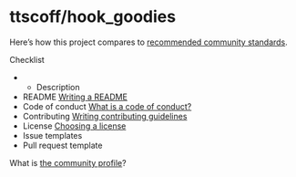 # ttscoff/hook\_goodies

Here’s how this project compares to [recommended community standards](https://opensource.guide/).

 Checklist

* * Description 
* README [Writing a README](https://docs.github.com/articles/about-readmes/)
* Code of conduct [What is a code of conduct?](https://docs.github.com/articles/adding-a-code-of-conduct-to-your-project/)
* Contributing [Writing contributing guidelines](https://docs.github.com/articles/setting-guidelines-for-repository-contributors/)
* License [Choosing a license](https://docs.github.com/articles/adding-a-license-to-a-repository/)
*  Issue templates
*  Pull request template

What is [the community profile](https://docs.github.com/articles/viewing-your-community-profile)?

